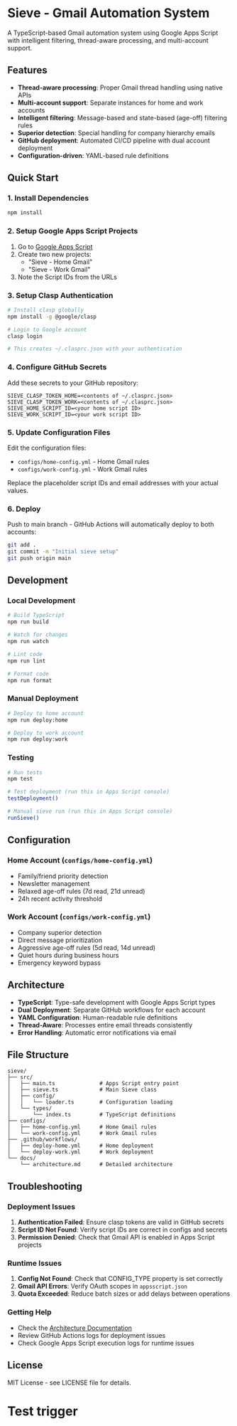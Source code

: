 # Sieve - Gmail Automation System

A TypeScript-based Gmail automation system using Google Apps Script with intelligent filtering, thread-aware processing, and multi-account support.

## Features

- **Thread-aware processing**: Proper Gmail thread handling using native APIs
- **Multi-account support**: Separate instances for home and work accounts
- **Intelligent filtering**: Message-based and state-based (age-off) filtering rules
- **Superior detection**: Special handling for company hierarchy emails
- **GitHub deployment**: Automated CI/CD pipeline with dual account deployment
- **Configuration-driven**: YAML-based rule definitions

## Quick Start

### 1. Install Dependencies

```bash
npm install
```

### 2. Setup Google Apps Script Projects

1. Go to [Google Apps Script](https://script.google.com)
2. Create two new projects:
   - "Sieve - Home Gmail"
   - "Sieve - Work Gmail"
3. Note the Script IDs from the URLs

### 3. Setup Clasp Authentication

```bash
# Install clasp globally
npm install -g @google/clasp

# Login to Google account
clasp login

# This creates ~/.clasprc.json with your authentication
```

### 4. Configure GitHub Secrets

Add these secrets to your GitHub repository:

```
SIEVE_CLASP_TOKEN_HOME=<contents of ~/.clasprc.json>
SIEVE_CLASP_TOKEN_WORK=<contents of ~/.clasprc.json>
SIEVE_HOME_SCRIPT_ID=<your home script ID>
SIEVE_WORK_SCRIPT_ID=<your work script ID>
```

### 5. Update Configuration Files

Edit the configuration files:
- `configs/home-config.yml` - Home Gmail rules
- `configs/work-config.yml` - Work Gmail rules

Replace the placeholder script IDs and email addresses with your actual values.

### 6. Deploy

Push to main branch - GitHub Actions will automatically deploy to both accounts:

```bash
git add .
git commit -m "Initial sieve setup"
git push origin main
```

## Development

### Local Development

```bash
# Build TypeScript
npm run build

# Watch for changes
npm run watch

# Lint code
npm run lint

# Format code
npm run format
```

### Manual Deployment

```bash
# Deploy to home account
npm run deploy:home

# Deploy to work account
npm run deploy:work
```

### Testing

```bash
# Run tests
npm test

# Test deployment (run this in Apps Script console)
testDeployment()

# Manual sieve run (run this in Apps Script console)
runSieve()
```

## Configuration

### Home Account (`configs/home-config.yml`)

- Family/friend priority detection
- Newsletter management
- Relaxed age-off rules (7d read, 21d unread)
- 24h recent activity threshold

### Work Account (`configs/work-config.yml`)

- Company superior detection
- Direct message prioritization
- Aggressive age-off rules (5d read, 14d unread)
- Quiet hours during business hours
- Emergency keyword bypass

## Architecture

- **TypeScript**: Type-safe development with Google Apps Script types
- **Dual Deployment**: Separate GitHub workflows for each account
- **YAML Configuration**: Human-readable rule definitions
- **Thread-Aware**: Processes entire email threads consistently
- **Error Handling**: Automatic error notifications via email

## File Structure

```
sieve/
├── src/
│   ├── main.ts              # Apps Script entry point
│   ├── sieve.ts             # Main Sieve class
│   ├── config/
│   │   └── loader.ts        # Configuration loading
│   └── types/
│       └── index.ts         # TypeScript definitions
├── configs/
│   ├── home-config.yml      # Home Gmail rules
│   └── work-config.yml      # Work Gmail rules
├── .github/workflows/
│   ├── deploy-home.yml      # Home deployment
│   └── deploy-work.yml      # Work deployment
└── docs/
    └── architecture.md      # Detailed architecture
```

## Troubleshooting

### Deployment Issues

1. **Authentication Failed**: Ensure clasp tokens are valid in GitHub secrets
2. **Script ID Not Found**: Verify script IDs are correct in configs and secrets
3. **Permission Denied**: Check that Gmail API is enabled in Apps Script projects

### Runtime Issues

1. **Config Not Found**: Check that CONFIG_TYPE property is set correctly
2. **Gmail API Errors**: Verify OAuth scopes in `appsscript.json`
3. **Quota Exceeded**: Reduce batch sizes or add delays between operations

### Getting Help

- Check the [Architecture Documentation](docs/architecture.md)
- Review GitHub Actions logs for deployment issues
- Check Google Apps Script execution logs for runtime issues

## License

MIT License - see LICENSE file for details.
# Test trigger
